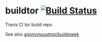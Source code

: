 # buildtor [![Build Status](https://travis-ci.org/anonymoustmp/buildtor.svg?branch=master)](https://travis-ci.org/anonymoustmp/buildtor)
Travis CI tor build repo

See also [anonymoustmp/buildmeek](https://github.com/anonymoustmp/buildmeek)
